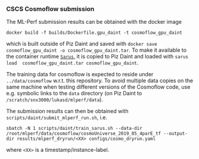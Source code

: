 ### CSCS Cosmoflow submission

The ML-Perf submission results can be obtained with the docker image 

```
docker build -f builds/Dockerfile.gpu_daint -t cosmoflow_gpu_daint
```

which is built outside of Piz Daint and saved with `docker save cosmoflow_gpu_daint -o cosmoflow_gpu_daint.tar`. To make it available to the container runtime [`Sarus`](https://link.springer.com/chapter/10.1007/978-3-030-34356-9_5), it is copied to Piz Daint and loaded with `sarus load  cosmoflow_gpu_daint.tar cosmoflow_gpu_daint`.

The training data for cosmoflow is expected to reside under `../data/cosmoflow` w.r.t. this repository. To avoid multiple data copies on the same machine when testing different versions of the Cosmoflow code, use e.g. symbolic links to the `data` directory (on Piz Daint to `/scratch/snx3000/lukasd/mlperf/data`).

The submission results can then be obtained with `scripts/daint/submit_mlperf_run.sh`, i.e.

```
sbatch -N 1 scripts/daint/train_sarus.sh --data-dir /root/mlperf/data/cosmoflow/cosmoUniverse_2019_05_4parE_tf --output-dir results/mlperf_dryrun/<XX> configs/cosmo_dryrun.yaml
```
where `<XX>` is a timestamp/instance-label.
